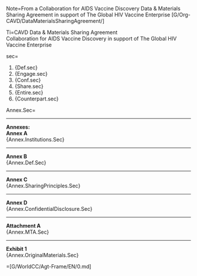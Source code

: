 Note=From a Collaboration for AIDS Vaccine Discovery Data & Materials Sharing Agreement in support of The Global HIV Vaccine Enterprise [G/Org-CAVD/DataMaterialsSharingAgreement/]

Ti=CAVD Data & Materials Sharing Agreement<br>Collaboration for AIDS Vaccine Discovery in support of The Global HIV Vaccine Enterprise

sec=<ol><li>{Def.sec}<li>{Engage.sec}<li>{Conf.sec}<li>{Share.sec}<li>{Entire.sec}<li>{Counterpart.sec}</ol>

Annex.Sec=<hr><b>Annexes:</b><br><b>Annex A</b><br>{Annex.Institutions.Sec}<hr><b>Annex B</b><br>{Annex.Def.Sec}<hr><b>Annex C</b><br>{Annex.SharingPrinciples.Sec}<hr><b>Annex D</b><br>{Annex.ConfidentialDisclosure.Sec}<hr><b>Attachment A</b><br>{Annex.MTA.Sec}<hr><b>Exhibit 1</b><br>{Annex.OriginalMaterials.Sec}

=[G/WorldCC/Agt-Frame/EN/0.md]